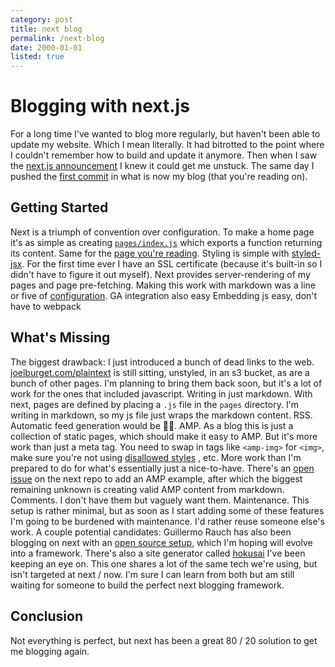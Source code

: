 ```yaml
---
category: post
title: next blog
permalink: /next-blog
date: 2000-01-01
listed: true
---
```

# Blogging with next.js
For a long time I've wanted to blog more regularly, but haven't been able to update my website. Which I mean literally. It had bitrotted to the point where I couldn't remember how to build and update it anymore.
Then when I saw the [next.js announcement](https://zeit.co/blog/next) I knew it could get me unstuck. The same day I pushed the [first commit](https://github.com/joelburget/blog.next/commit/3b727b82c48b3d073b70522ed10c6bfa6ce3db61) in what is now my blog (that you're reading on).
## Getting Started
Next is a triumph of convention over configuration. To make a home page it's as simple as creating [`pages/index.js`](https://github.com/joelburget/blog.next/blob/master/pages/index.js) which exports a function returning its content. Same for the [page you're reading](https://github.com/joelburget/blog.next/blob/master/pages/next-blog.js). Styling is simple with [styled-jsx](https://github.com/zeit/styled-jsx). For the first time ever I have an SSL certificate (because it's built-in so I didn't have to figure it out myself).
Next provides server-rendering of my pages and page pre-fetching. Making this work with markdown was a line or five of [configuration](https://github.com/joelburget/blog.next/blob/master/components/Wrapper.js#L10).
GA integration also easy
Embedding js easy, don't have to webpack
## What's Missing
The biggest drawback: I just introduced a bunch of dead links to the web. [joelburget.com/plaintext](https://s3-us-west-1.amazonaws.com/joelburget.com/plaintext/index.html) is still sitting, unstyled, in an s3 bucket, as are a bunch of other pages. I'm planning to bring them back soon, but it's a lot of work for the ones that included javascript.
Writing in just markdown. With next, pages are defined by placing a `.js` file in the `pages` directory. I'm writing in markdown, so my js file just wraps the markdown content.
RSS. Automatic feed generation would be 👌🏻.
AMP. As a blog this is just a collection of static pages, which should make it easy to AMP. But it's more work than just a meta tag. You need to swap in tags like `<amp-img>` for `<img>`, make sure you're not using [disallowed styles](https://www.ampproject.org/docs/guides/responsive/style_pages) , etc. More work than I'm prepared to do for what's essentially just a nice-to-have. There's an [open issue](https://github.com/zeit/next.js/issues/744) on the next repo to add an AMP example, after which the biggest remaining unknown is creating valid AMP content from markdown.
Comments. I don't have them but vaguely want them.
Maintenance. This setup is rather minimal, but as soon as I start adding some of these features I'm going to be burdened with maintenance. I'd rather reuse someone else's work. A couple potential candidates: Guillermo Rauch has also been blogging on next with an [open source setup](https://github.com/rauchg/blog), which I'm hoping will evolve into a framework. There's also a site generator called [hokusai](https://github.com/rtsao/hokusai) I've been keeping an eye on. This one shares a lot of the same tech we're using, but isn't targeted at next / now. I'm sure I can learn from both but am still waiting for someone to build the perfect next blogging framework.
## Conclusion
Not everything is perfect, but next has been a great 80 / 20 solution to get me blogging again.
